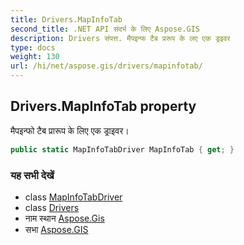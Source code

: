 ```yaml
---
title: Drivers.MapInfoTab
second_title: .NET API संदर्भ के लिए Aspose.GIS
description: Drivers संपत्त. मैपइन्फ टैब प्ररूप के लए एक ड्रइवर
type: docs
weight: 130
url: /hi/net/aspose.gis/drivers/mapinfotab/
---
```

## Drivers.MapInfoTab property

मैपइन्फो टैब प्रारूप के लिए एक ड्राइवर।

```csharp
public static MapInfoTabDriver MapInfoTab { get; }
```

### यह सभी देखें

* class [MapInfoTabDriver](../../../aspose.gis.formats.mapinfotab/mapinfotabdriver/)
* class [Drivers](../)
* नाम स्थान [Aspose.Gis](../../drivers/)
* सभा [Aspose.GIS](../../../)


